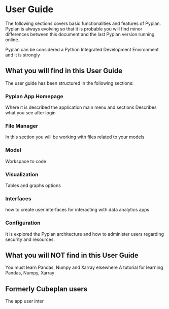# User Guide

The following sections covers basic functionalities and features of Pyplan.
Pyplan is always evolving so that it is probable you will find minor differences between this document and the last Pyplan version running online.

Pyplan can be considered a Python Integrated Development Environment and it is strongly 

## What you will find in this User Guide
The user guide has been structured in the following sections:
### Pyplan App Homepage
Where it is described the application main menu and sections Describes what you see after login

### File Manager
In this section you will be working with files related to your models

### Model
Workspace to code

### Visualization
Tables and graphs options

### Interfaces
how to create user interfaces for interacting with data analytics apps

### Configuration
It is explored the Pyplan architecture and how to administer users regarding security and resources.

## What you will NOT find in this User Guide
You must learn Pandas, Numpy and Xarray elsewhere
A tutorial for learning Pandas, Numpy, Xarray

## Formerly Cubeplan users
The app user inter
<!--stackedit_data:
eyJoaXN0b3J5IjpbMTc5Nzc3MTQ1NCwxMzgyNTgyOTExLC0xMj
czNDc2NDYwLC0xODAyMzAzNTg0XX0=
-->